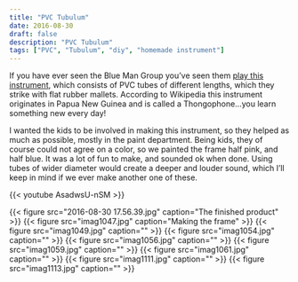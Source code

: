 ```yaml
---
title: "PVC Tubulum"
date: 2016-08-30
draft: false
description: "PVC Tubulum"
tags: ["PVC", "Tubulum", "diy", "homemade instrument"]
---
```

If you have ever seen the Blue Man Group you’ve seen them [play this instrument](https://www.youtube.com/watch?v=hiaxRa7DN1M), which consists of PVC tubes of different lengths, which they strike with flat rubber mallets. According to Wikipedia this instrument originates in Papua New Guinea and is called a Thongophone…you learn something new every day!

I wanted the kids to be involved in making this instrument, so they helped as much as possible, mostly in the paint department. Being kids, they of course could not agree on a color, so we painted the frame half pink, and half blue. It was a lot of fun to make, and sounded ok when done. Using tubes of wider diameter would create a deeper and louder sound, which I’ll keep in mind if we ever make another one of these.

{{< youtube AsadwsU-nSM >}}

{{< figure src="2016-08-30 17.56.39.jpg" caption="The finished product" >}}
{{< figure src="imag1047.jpg" caption="Making the frame" >}}
{{< figure src="imag1049.jpg" caption="" >}}
{{< figure src="imag1054.jpg" caption="" >}}
{{< figure src="imag1056.jpg" caption="" >}}
{{< figure src="imag1059.jpg" caption="" >}}
{{< figure src="imag1061.jpg" caption="" >}}
{{< figure src="imag1111.jpg" caption="" >}}
{{< figure src="imag1113.jpg" caption="" >}}
